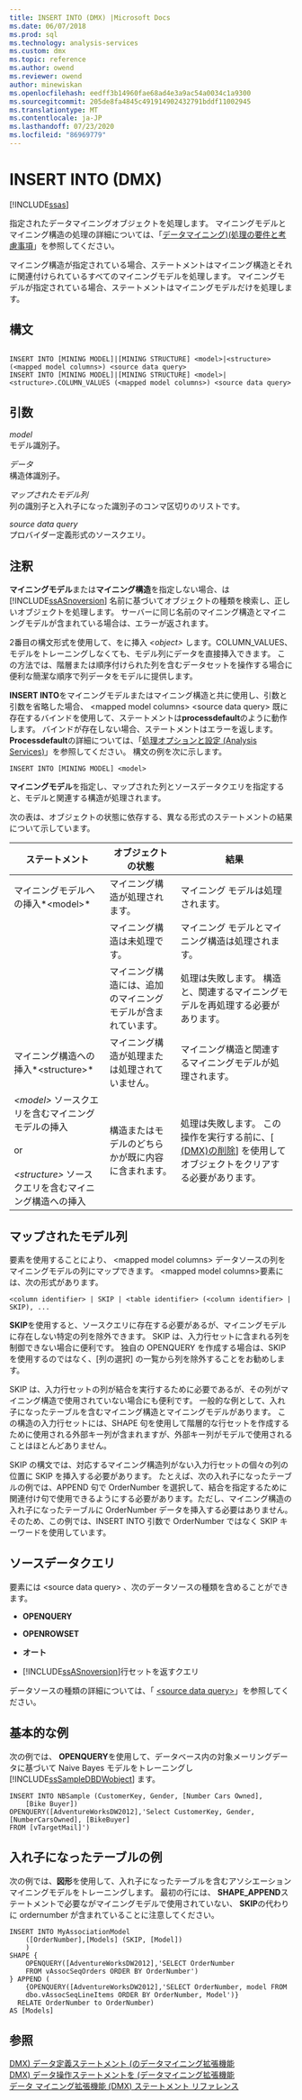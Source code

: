 ```yaml
---
title: INSERT INTO (DMX) |Microsoft Docs
ms.date: 06/07/2018
ms.prod: sql
ms.technology: analysis-services
ms.custom: dmx
ms.topic: reference
ms.author: owend
ms.reviewer: owend
author: minewiskan
ms.openlocfilehash: eedff3b14960fae68ad4e3a9ac54a0034c1a9300
ms.sourcegitcommit: 205de8fa4845c491914902432791bddf11002945
ms.translationtype: MT
ms.contentlocale: ja-JP
ms.lasthandoff: 07/23/2020
ms.locfileid: "86969779"
---
```

# <a name="insert-into-dmx"></a>INSERT INTO (DMX)
[!INCLUDE[ssas](../includes/applies-to-version/ssas.md)]

  指定されたデータマイニングオブジェクトを処理します。 マイニングモデルとマイニング構造の処理の詳細については、「[データマイニング&#41;&#40;処理の要件と考慮事項](https://docs.microsoft.com/analysis-services/data-mining/processing-requirements-and-considerations-data-mining)」を参照してください。  
  
 マイニング構造が指定されている場合、ステートメントはマイニング構造とそれに関連付けられているすべてのマイニングモデルを処理します。 マイニングモデルが指定されている場合、ステートメントはマイニングモデルだけを処理します。  
  
## <a name="syntax"></a>構文  
  
```  
  
INSERT INTO [MINING MODEL]|[MINING STRUCTURE] <model>|<structure> (<mapped model columns>) <source data query>  
INSERT INTO [MINING MODEL]|[MINING STRUCTURE] <model>|<structure>.COLUMN_VALUES (<mapped model columns>) <source data query>  
```  
  
## <a name="arguments"></a>引数  
 *model*  
 モデル識別子。  
  
 *データ*  
 構造体識別子。  
  
 *マップされたモデル列*  
 列の識別子と入れ子になった識別子のコンマ区切りのリストです。  
  
 *source data query*  
 プロバイダー定義形式のソースクエリ。  
  
## <a name="remarks"></a>注釈  
 **マイニングモデル**または**マイニング構造**を指定しない場合、は [!INCLUDE[ssASnoversion](../includes/ssasnoversion-md.md)] 名前に基づいてオブジェクトの種類を検索し、正しいオブジェクトを処理します。 サーバーに同じ名前のマイニング構造とマイニングモデルが含まれている場合は、エラーが返されます。  
  
 2番目の構文形式を使用して、をに挿入 *\<object>* します。COLUMN_VALUES、モデルをトレーニングしなくても、モデル列にデータを直接挿入できます。 この方法では、階層または順序付けられた列を含むデータセットを操作する場合に便利な簡潔な順序で列データをモデルに提供します。  
  
 **INSERT INTO**をマイニングモデルまたはマイニング構造と共に使用し、引数と引数を省略した場合、 \<mapped model columns> \<source data query> 既に存在するバインドを使用して、ステートメントは**processdefault**のように動作します。 バインドが存在しない場合、ステートメントはエラーを返します。 **Processdefault**の詳細については、「[処理オプションと設定 &#40;Analysis Services&#41;](https://docs.microsoft.com/analysis-services/multidimensional-models/processing-options-and-settings-analysis-services)」を参照してください。 構文の例を次に示します。  
  
```  
INSERT INTO [MINING MODEL] <model>  
```  
  
 **マイニングモデル**を指定し、マップされた列とソースデータクエリを指定すると、モデルと関連する構造が処理されます。  
  
 次の表は、オブジェクトの状態に依存する、異なる形式のステートメントの結果について示しています。  
  
|ステートメント|オブジェクトの状態|結果|  
|---------------|----------------------|------------|  
|マイニングモデルへの挿入*\<model>*|マイニング構造が処理されます。|マイニング モデルは処理されます。|  
||マイニング構造は未処理です。|マイニング モデルとマイニング構造は処理されます。|  
||マイニング構造には、追加のマイニングモデルが含まれています。|処理は失敗します。 構造と、関連するマイニングモデルを再処理する必要があります。|  
|マイニング構造への挿入*\<structure>*|マイニング構造が処理または処理されていません。|マイニング構造と関連するマイニングモデルが処理されます。|  
|*\<model>* ソースクエリを含むマイニングモデルの挿入<br /><br /> or<br /><br /> *\<structure>* ソースクエリを含むマイニング構造への挿入|構造またはモデルのどちらかが既に内容に含まれます。|処理は失敗します。 この操作を実行する前に、[ [&#40;DMX&#41;の削除](../dmx/delete-dmx.md)] を使用してオブジェクトをクリアする必要があります。|  
  
## <a name="mapped-model-columns"></a>マップされたモデル列  
 要素を使用することにより、 \<mapped model columns> データソースの列をマイニングモデルの列にマップできます。 \<mapped model columns>要素には、次の形式があります。  
  
```  
<column identifier> | SKIP | <table identifier> (<column identifier> | SKIP), ...  
```  
  
 **SKIP**を使用すると、ソースクエリに存在する必要があるが、マイニングモデルに存在しない特定の列を除外できます。 SKIP は、入力行セットに含まれる列を制御できない場合に便利です。 独自の OPENQUERY を作成する場合は、SKIP を使用するのではなく、[列の選択] の一覧から列を除外することをお勧めします。  
  
 SKIP は、入力行セットの列が結合を実行するために必要であるが、その列がマイニング構造で使用されていない場合にも便利です。 一般的な例として、入れ子になったテーブルを含むマイニング構造とマイニングモデルがあります。 この構造の入力行セットには、SHAPE 句を使用して階層的な行セットを作成するために使用される外部キー列が含まれますが、外部キー列がモデルで使用されることはほとんどありません。  
  
 SKIP の構文では、対応するマイニング構造列がない入力行セットの個々の列の位置に SKIP を挿入する必要があります。 たとえば、次の入れ子になったテーブルの例では、APPEND 句で OrderNumber を選択して、結合を指定するために関連付け句で使用できるようにする必要があります。ただし、マイニング構造の入れ子になったテーブルに OrderNumber データを挿入する必要はありません。 そのため、この例では、INSERT INTO 引数で OrderNumber ではなく SKIP キーワードを使用しています。  
  
## <a name="source-data-query"></a>ソースデータクエリ  
 要素には \<source data query> 、次のデータソースの種類を含めることができます。  
  
-   **OPENQUERY**  
  
-   **OPENROWSET**  
  
-   **オート**  
  
-   [!INCLUDE[ssASnoversion](../includes/ssasnoversion-md.md)]行セットを返すクエリ  
  
 データソースの種類の詳細については、「 [&#60;source data query&#62;](../dmx/source-data-query.md)」を参照してください。  
  
## <a name="basic-example"></a>基本的な例  
 次の例では、 **OPENQUERY**を使用して、データベース内の対象メーリングデータに基づいて Naive Bayes モデルをトレーニングし [!INCLUDE[ssSampleDBDWobject](../includes/sssampledbdwobject-md.md)] ます。  
  
```  
INSERT INTO NBSample (CustomerKey, Gender, [Number Cars Owned],  
    [Bike Buyer])  
OPENQUERY([AdventureWorksDW2012],'Select CustomerKey, Gender, [NumberCarsOwned], [BikeBuyer]   
FROM [vTargetMail]')  
```  
  
## <a name="nested-table-example"></a>入れ子になったテーブルの例  
 次の例では、**図形**を使用して、入れ子になったテーブルを含むアソシエーションマイニングモデルをトレーニングします。 最初の行には、 **SHAPE_APPEND**ステートメントで必要ながマイニングモデルで使用されていない、 **SKIP**の代わりに ordernumber が含まれていることに注意してください。  
  
```  
INSERT INTO MyAssociationModel  
    ([OrderNumber],[Models] (SKIP, [Model])  
    )  
SHAPE {  
    OPENQUERY([AdventureWorksDW2012],'SELECT OrderNumber  
    FROM vAssocSeqOrders ORDER BY OrderNumber')  
} APPEND (  
    {OPENQUERY([AdventureWorksDW2012],'SELECT OrderNumber, model FROM   
    dbo.vAssocSeqLineItems ORDER BY OrderNumber, Model')}  
  RELATE OrderNumber to OrderNumber)   
AS [Models]  
```  
  
## <a name="see-also"></a>参照  
 [DMX&#41; データ定義ステートメント &#40;のデータマイニング拡張機能](../dmx/dmx-statements-data-definition.md)   
 [DMX&#41; データ操作ステートメントを &#40;データマイニング拡張機能](../dmx/dmx-statements-data-manipulation.md)   
 [データ マイニング拡張機能 &#40;DMX&#41; ステートメント リファレンス](../dmx/data-mining-extensions-dmx-statements.md)  
  
  
